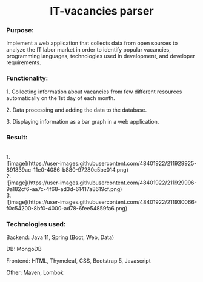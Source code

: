 <h1 align="center">IT-vacancies parser</h1>
<h3>Purpose: </h3>
<p>Implement a web application that collects data from open sources to analyze the IT labor market in order to identify popular vacancies, programming languages, technologies used in development, and developer requirements.</p>
<h3>Functionality: </h3>
<p>1. Collecting information about vacancies from few different resources automatically on the 1st day of each month.</p>
<p>2. Data processing and adding the data to the database.</p>
<p>3. Displaying information as a bar graph in a web application.</p>
<h3>Result:</h3>
<br>
1.
<br>
![image](https://user-images.githubusercontent.com/48401922/211929925-891839ac-11e0-4086-b880-97280c5be014.png)
<br>
2.
<br>
![image](https://user-images.githubusercontent.com/48401922/211929996-9a182cf6-aa7c-4f68-ad3d-61417a8619cf.png)
<br>
3.
<br>
![image](https://user-images.githubusercontent.com/48401922/211930066-f0c54200-8bf0-4000-ad78-6fee54859fa6.png)
<br>
<h3>Technologies used: </h3>
<p>Backend: Java 11, Spring (Boot, Web, Data)</p>
<p>DB: MongoDB</p>
<p>Frontend: HTML, Thymeleaf, CSS, Bootstrap 5, Javascript</p>
<p>Other: Maven, Lombok</p>

